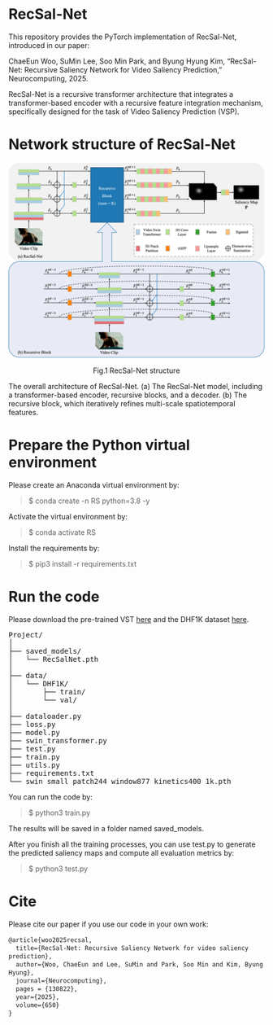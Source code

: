 # RecSal-Net

This repository provides the PyTorch implementation of RecSal-Net, introduced in our paper:

ChaeEun Woo, SuMin Lee, Soo Min Park, and Byung Hyung Kim,
“RecSal-Net: Recursive Saliency Network for Video Saliency Prediction,” Neurocomputing, 2025.

RecSal-Net is a recursive transformer architecture that integrates a transformer-based encoder with a recursive feature integration mechanism, specifically designed for the task of Video Saliency Prediction (VSP).

# Network structure of RecSal-Net

<div align="center">
<img src="./images/Fig1.png" alt="RecSal-Net structure" width=600>

Fig.1 RecSal-Net structure
</div>

The overall architecture of RecSal-Net. (a) The RecSal-Net model, including a transformer-based encoder, recursive blocks, and a decoder. (b) The recursive block, which iteratively refines multi-scale spatiotemporal features.

# Prepare the Python virtual environment

Please create an Anaconda virtual environment by:

> $ conda create -n RS python=3.8 -y

Activate the virtual environment by:

> $ conda activate RS

Install the requirements by:

> $ pip3 install -r requirements.txt

# Run the code

Please download the pre-trained VST [here](https://github.com/Zhongdao/Video-Swin-Transformer) and the DHF1K dataset [here](https://github.com/wenguanwang/DHF1K).

<pre>
Project/
│
├── saved_models/
│   └── RecSalNet.pth
│
├── data/
│   └── DHF1K/
│       ├── train/
│       └── val/
│
├── dataloader.py
├── loss.py
├── model.py
├── swin_transformer.py
├── test.py
├── train.py
├── utils.py
├── requirements.txt
└── swin_small_patch244_window877_kinetics400_1k.pth
</pre>

You can run the code by:
> $ python3 train.py

The results will be saved in a folder named saved_models.

After you finish all the training processes, you can use test.py to generate the predicted saliency maps and compute all evaluation metrics by:
> $ python3 test.py

# Cite

Please cite our paper if you use our code in your own work:
```
@article{woo2025recsal,
  title={RecSal-Net: Recursive Saliency Network for video saliency prediction},
  author={Woo, ChaeEun and Lee, SuMin and Park, Soo Min and Kim, Byung Hyung},
  journal={Neurocomputing},
  pages = {130822},
  year={2025},
  volume={650}
}

```
